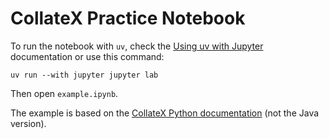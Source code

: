 # CollateX Practice Notebook

To run the notebook with `uv`, check the [Using uv with Jupyter](https://docs.astral.sh/uv/guides/integration/jupyter/) documentation or use this command:

`uv run --with jupyter jupyter lab`

Then open `example.ipynb`.

The example is based on the [CollateX Python documentation](https://interedition.github.io/collatex/pythonport.html) (not the Java version).